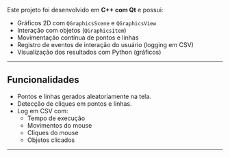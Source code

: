 Este projeto foi desenvolvido em **C++ com Qt** e possui:
- Gráficos 2D com `QGraphicsScene` e `QGraphicsView`
- Interação com objetos (`QGraphicsItem`)
- Movimentação contínua de pontos e linhas
- Registro de eventos de interação do usuário (logging em CSV)
- Visualização dos resultados com Python (gráficos)

---

## Funcionalidades

- Pontos e linhas gerados aleatoriamente na tela.
- Detecção de cliques em pontos e linhas.
- Log em CSV com:
  - Tempo de execução
  - Movimentos do mouse
  - Cliques do mouse
  - Objetos clicados

---
